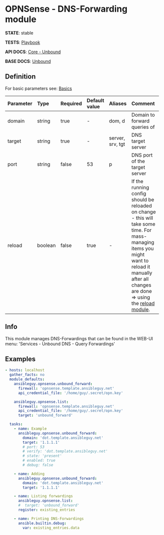 # OPNSense - DNS-Forwarding module

**STATE**: stable

**TESTS**: [Playbook](https://github.com/ansibleguy/collection_opnsense/blob/stable/tests/unbound_forward.yml)

**API DOCS**: [Core - Unbound](https://docs.opnsense.org/development/api/core/unbound.html)

**BASE DOCS**: [Unbound](https://docs.opnsense.org/manual/unbound.html)

## Definition

For basic parameters see: [Basics](https://github.com/ansibleguy/collection_opnsense/blob/stable/docs/use_basic.md#definition)

| Parameter  | Type    | Required | Default value | Aliases          | Comment                       |
|:-----------|:--------|:---------|:---------------|:-----------------|:------------------------------|
| domain     | string  | true     | -            | dom, d           | Domain to forward queries of  |
| target   | string | true    | -            | server, srv, tgt | DNS target server             |
| port | string     | false    | 53          | p                | DNS port of the target server |
| reload       | boolean | false    | true                 | -                | If the running config should be reloaded on change - this will take some time. For mass-managing items you might want to reload it manually after all changes are done => using the [reload module](https://github.com/ansibleguy/collection_opnsense/blob/stable/docs/use_reload.md). |

## Info

This module manages DNS-Forwardings that can be found in the WEB-UI menu: 'Services - Unbound DNS - Query Forwardings'

## Examples

```yaml
- hosts: localhost
  gather_facts: no
  module_defaults:
    ansibleguy.opnsense.unbound_forward:
      firewall: 'opnsense.template.ansibleguy.net'
      api_credential_file: '/home/guy/.secret/opn.key'

    ansibleguy.opnsense.list:
      firewall: 'opnsense.template.ansibleguy.net'
      api_credential_file: '/home/guy/.secret/opn.key'
      target: 'unbound_forward'

  tasks:
    - name: Example
      ansibleguy.opnsense.unbound_forward:
        domain: 'dot.template.ansibleguy.net'
        target: '1.1.1.1'
        # port: 53
        # verify: 'dot.template.ansibleguy.net'
        # state: 'present'
        # enabled: true
        # debug: false

    - name: Adding
      ansibleguy.opnsense.unbound_forward:
        domain: 'dot.template.ansibleguy.net'
        target: '1.1.1.1'

    - name: Listing forwardings
      ansibleguy.opnsense.list:
      #  target: 'unbound_forward'
      register: existing_entries

    - name: Printing DNS-Forwardings
      ansible.builtin.debug:
        var: existing_entries.data
```
